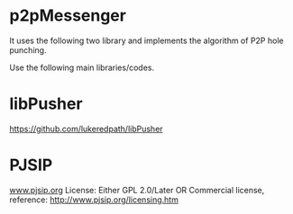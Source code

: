 # p2pMessenger

It uses the following two library and implements the algorithm of P2P hole punching.  

Use the following main libraries/codes.  

# libPusher
https://github.com/lukeredpath/libPusher

# PJSIP 
www.pjsip.org
License: Either GPL 2.0/Later OR Commercial license, reference: http://www.pjsip.org/licensing.htm  

